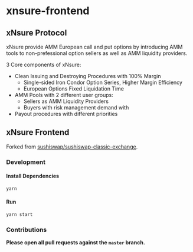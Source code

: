 # xnsure-frontend

## xNsure Protocol

xNsure provide AMM European call and put options by introducing AMM tools to non-prefessional option sellers as well as AMM liquidity providers. 

3 Core components of xNsure:

- Clean Issuing and Destroying Procedures with 100% Margin
  - Single-sided Iron Condor Option Series, Higher Margin Efficiency
  - European Options Fixed Liquidation Time
- AMM Pools with 2 different user groups:
  - Sellers as AMM Liquidity Providers 
  - Buyers with risk management demand with 
- Payout procedures with different priorities

## xNsure Frontend


Forked from [sushiswap/sushiswap-classic-exchange](https://github.com/sushiswap/sushiswap-classic-exchange).

### Development

#### Install Dependencies

```bash
yarn
```

#### Run

```bash
yarn start
```

### Contributions

**Please open all pull requests against the `master` branch.** 
